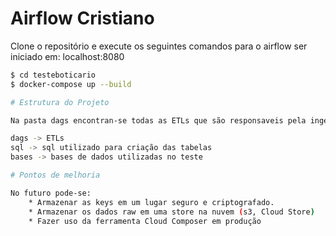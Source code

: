 
# Airflow Cristiano

Clone o repositório e execute os seguintes comandos para o airflow ser iniciado em: localhost:8080

```sh
$ cd testeboticario
$ docker-compose up --build

# Estrutura do Projeto

Na pasta dags encontran-se todas as ETLs que são responsaveis pela ingestão das bases, modelagem, e extração de dados do twitter. 

dags -> ETLs
sql -> sql utilizado para criação das tabelas 
bases -> bases de dados utilizadas no teste

# Pontos de melhoria

No futuro pode-se: 
    * Armazenar as keys em um lugar seguro e criptografado.
    * Armazenar os dados raw em uma store na nuvem (s3, Cloud Store)
    * Fazer uso da ferramenta Cloud Composer em produção
